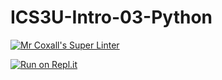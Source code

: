 # ICS3U-Intro-03-Python

[![Mr Coxall's Super Linter](https://github.com/Evgeny-Vovk/ICS3U-Intro-03-Python/workflows/Mr%20Coxall's%20Super%20Linter/badge.svg)](https://github.com/Evgeny-Vovk/ICS3U-Intro-03-Python/actions)

[![Run on Repl.it](https://repl.it/badge/github/Evgeny-Vovk/ICS3U-Intro-03-Python)](https://repl.it/github/Evgeny-Vovk/ICS3U-Intro-03-Python)
